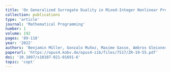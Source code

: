 ```yaml
---
title: 'On Generalized Surrogate Duality in Mixed-Integer Nonlinear Programming'
collection: publications
type: 'article'
journal: 'Mathematical Programming'
number: 1
volume: 192
pages: '89-118'
year: '2022'
authors: 'Benjamin Müller, Gonzalo Muñoz, Maxime Gasse, Ambros Gleixner, Andrea Lodi and Felipe Serrano'
paperurl: 'https://opus4.kobv.de/opus4-zib/files/7517/ZR-19-55.pdf'
doi: '10.1007/s10107-021-01691-6'
topic: 'copt'
---
```

